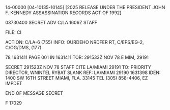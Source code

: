 14-00000
[04-10135-10145] [2025 RELEASE UNDER THE PRESIDENT JOHN F. KENNEDY ASSASSINATION RECORDS ACT OF 1992]

03730400 SECRET
ADV C/LA 1606Z STAFF

FILE: CI

ACTION: C/LA-6 (755) INFO: OURDEHO NRDFER RT, C/EPS/EG-2, C/OG/DMS, (177)

78 1631411 PAGE 001 IN 1631411
TOR: 291533Z NOV 78
E MIM, 29191

SECRET 291523Z NOV 78 STAFF
CITE LA/MIAMI 29191
TO: PRIORITY DIRECTOR,
WNINTEL RYBAT SLANK
REF: LA/MIAMI 29190 1631398
IDEN: 1400 SW 16TH STREET
MIAMI, FLA. 33145
TEL (305) 858-4406, EZ IMPDET

END OF MESSAGE SECRET

F 17029
